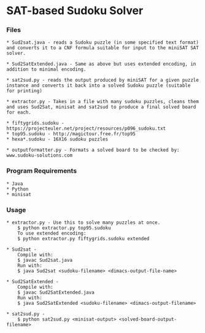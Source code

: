 # SAT-based Sudoku Solver #

### Files ###

 	* Sud2sat.java - reads a Sudoku puzzle (in some specified text format) and converts it to a CNF formula suitable for input to the miniSAT SAT solver.

	* Sud2SatExtended.java - Same as above but uses extended encoding, in addition to minimal encoding.

	* sat2sud.py - reads the output produced by miniSAT for a given puzzle instance and converts it back into a solved Sudoku puzzle (suitable for printing)

	* extractor.py - Takes in a file with many sudoku puzzles, cleans them and uses Sud2Sat, minisat and sat2sud to produce a final solved board for each.

	* fiftygrids.sudoku - https://projecteuler.net/project/resources/p096_sudoku.txt
	* top95.sudoku - http://magictour.free.fr/top95
	* hexa*.sudoku - 16X16 sudoku puzzles

	* outputformatter.py - Formats a solved board to be checked by: www.sudoku-solutions.com

### Program Requirements ###
    * Java
    * Python
    * minisat

### Usage ###

	* extractor.py - Use this to solve many puzzles at once.
		$ python extractor.py top95.sudoku
		To use extended encoding:
		$ python extractor.py fiftygrids.sudoku extended

	* Sud2sat -
		Compile with:
		$ javac Sud2sat.java
		Run with:
		$ java Sud2sat <sudoku-filename> <dimacs-output-file-name>

	* Sud2SatExtended -
		Compile with:
		$ javac Sud2SatExtended.java
		Run with:
		$ java Sud2SatExtended <sudoku-filename> <dimacs-output-filename>

	* sat2sud.py -
		$ python sat2sud.py <minisat-output> <solved-board-output-filename>
